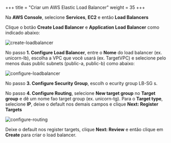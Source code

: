 +++
title = "Criar um AWS Elastic Load Balancer"
weight = 35
+++


Na **AWS Console**, selecione **Services**, **EC2** e então **Load Balancers**

Clique o botão **Create Load Balancer** e **Application Load Balancer** como indicado abaixo:

![create-loadbalancer](/ecs/create-lb.png)

No passo **1. Configure Load Balancer**, entre o **Nome** do load balancer (ex. unicorn-lb), escolha a VPC que você usará (ex. TargetVPC) e selecione pelo menos duas public subnets (public-a, public-b) como abaixo:

![configure-loadbalancer](/ecs/configure-lb.png)

No passo **3. Configure Security Group**, escolh o ecurity group LB-SG s.

No passo **4. Configure Routing**, selecione **New target group** no **Target group** e dê um nome fao target group (ex. unicorn-tg). Para o **Target type**, selecione **IP**, deixe o default nos demais campos e clique **Next: Register Targets**

![configure-routing](/ecs/configure-routing.png)

Deixe o default nos register targets, clique **Next: Review** e então clique em **Create** para criar o load balancer.
